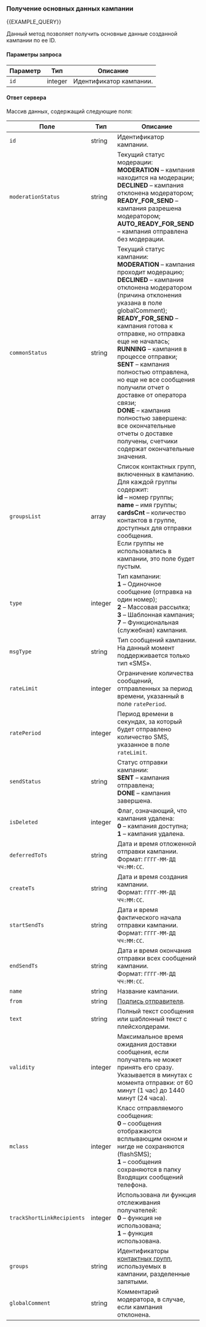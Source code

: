 ### Получение основных данных кампании
{{EXAMPLE_QUERY}}

Данный метод позволяет получить основные данные созданной кампании по ее ID.

#### Параметры запроса

 Параметр     | Тип     | Описание
--------------|---------|-----------
`id`          | integer | Идентификатор кампании.

#### Ответ сервера

Массив данных, содержащий следующие поля:

Поле           | Тип     | Описание
---------------|---------|-----------
`id`           | string  | Идентификатор кампании.
`moderationStatus`         | string  | Текущий статус модерации:<br>**MODERATION** – кампания находится на модерации;<br>**DECLINED** – кампания отклонена модератором;<br>**READY_FOR_SEND** – кампания разрешена модератором;<br>**AUTO_READY_FOR_SEND** – кампания отправлена без модерации.
`commonStatus` | string  | Текущий статус кампании:<br>**MODERATION** – кампания проходит модерацию;<br>**DECLINED** – кампания отклонена модератором (причина отклонения указана в поле globalComment);<br>**READY_FOR_SEND** – кампания готова к отправке, но отправка еще не началась;<br>**RUNNING** – кампания в процессе отправки;<br>**SENT** – кампания полностью отправлена, но еще не все сообщения получили отчет о доставке от оператора связи;<br>**DONE** – кампания полностью завершена: все окончательные отчеты о доставке получены, счетчики содержат окончательные значения.
`groupsList`   | array  | Список контактных групп, включенных в кампанию.<br>Для каждой группы содержит:<br>**id** – номер группы;<br>**name** – имя группы;<br>**cardsCnt** – количество контактов в группе, доступных для отправки сообщения.<br>Если группы не использовались в кампании, это поле будет пустым. 
`type`         | integer | Тип кампании:<br>**1** – Одиночное сообщение (отправка на один номер);<br>**2** – Массовая рассылка;<br>**3** – Шаблонная кампания;<br>**7** – Функциональная (служебная) кампания.
`msgType`      | string | Тип сообщений кампании.<br>На данный момент поддерживается только тип «SMS».
`rateLimit`    | integer | Ограничение количества сообщений, отправленных за период времени, указанный в поле `ratePeriod`. 
`ratePeriod`   | integer | Период времени в секундах, за который будет отправлено количество SMS, указанное в поле `rateLimit`.
`sendStatus`   | string | Статус отправки кампании:<br>**SENT** – кампания отправлена;<br>**DONE** – кампания завершена.
`isDeleted`    | integer | Флаг, означающий, что кампания удалена:<br>**0** – кампания доступна;<br>**1** – кампания удалена.
`deferredToTs` | string  | Дата и время отложенной отправки кампании.<br>Формат: `ГГГГ-ММ-ДД ЧЧ:ММ:СС`.
`createTs`     | string  | Дата и время создания кампании.<br>Формат: `ГГГГ-ММ-ДД ЧЧ:ММ:СС`.
`startSendTs`  | string  | Дата и время фактического начала отправки кампании.<br>Формат: `ГГГГ-ММ-ДД ЧЧ:ММ:СС`.
`endSendTs`    | string  | Дата и время окончания отправки всех сообщений кампании.<br>Формат: `ГГГГ-ММ-ДД ЧЧ:ММ:СС`.
`name`         | string  | Название кампании.
`from`         | string  | [Подпись отправителя](other#glossary-sender-id).
`text`         | string  | Полный текст сообщения или шаблонный текст с плейсхолдерами.
`validity`     | integer | Максимальное время ожидания доставки сообщения, если получатель не может принять его сразу.<br>Указывается в минутах с момента отправки: от 60 минут (1 час) до 1440 минут (24 часа).
`mclass`       | integer  | Класс отправляемого сообщения:<br>**0** – сообщения отображаются всплывающим окном и нигде не сохраняются (flashSMS);<br>**1** – сообщения сохраняются в папку Входящих сообщений телефона.
`trackShortLinkRecipients` | integer | Использована ли функция отслеживания получателей:<br>**0** – функция не использована;<br>**1** – функция использована.
`groups`         | string  | Идентификаторы [контактных групп](../../contact-book/contact-groups), используемых в кампании, разделенные запятыми.  
`globalComment`  | string  | Комментарий модератора, в случае, если кампания отклонена.




